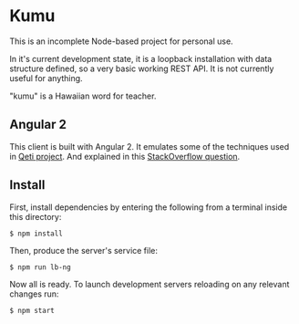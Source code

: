 # Kumu

This is an incomplete Node-based project for personal use.

In it's current development state, it is a loopback installation with data structure defined, so a very basic working REST API. It is not currently useful for anything.

"kumu" is a Hawaiian word for teacher.

## Angular 2

This client is built with Angular 2. It emulates some of the techniques used in [Qeti project](https://github.com/Qeti/Qeti). And explained in this [StackOverflow question](http://stackoverflow.com/questions/34843235/is-it-possible-to-generate-services-for-angular2-from-loopback).

## Install

First, install dependencies by entering the following from a terminal inside this directory:
```
$ npm install
```
Then, produce the server's service file:
```
$ npm run lb-ng
```
Now all is ready. To launch development servers reloading on any relevant changes run:
```
$ npm start
```
